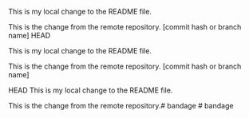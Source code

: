 
This is my local change to the README file.

This is the change from the remote repository.
 [commit hash or branch name]
 HEAD

 
This is my local change to the README file.

This is the change from the remote repository.
 [commit hash or branch name]


 HEAD
This is my local change to the README file.

This is the change from the remote repository.#   b a n d a g e  
 #   b a n d a g e  
 